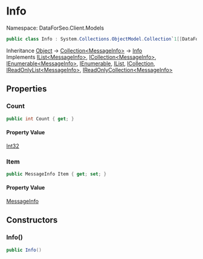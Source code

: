 # Info

Namespace: DataForSeo.Client.Models

```csharp
public class Info : System.Collections.ObjectModel.Collection`1[[DataForSeo.Client.Models.MessageInfo, DataForSeo.Client, Version=1.0.30.0, Culture=neutral, PublicKeyToken=null]], System.Collections.Generic.IList`1[[DataForSeo.Client.Models.MessageInfo, DataForSeo.Client, Version=1.0.30.0, Culture=neutral, PublicKeyToken=null]], System.Collections.Generic.ICollection`1[[DataForSeo.Client.Models.MessageInfo, DataForSeo.Client, Version=1.0.30.0, Culture=neutral, PublicKeyToken=null]], System.Collections.Generic.IEnumerable`1[[DataForSeo.Client.Models.MessageInfo, DataForSeo.Client, Version=1.0.30.0, Culture=neutral, PublicKeyToken=null]], System.Collections.IEnumerable, System.Collections.IList, System.Collections.ICollection, System.Collections.Generic.IReadOnlyList`1[[DataForSeo.Client.Models.MessageInfo, DataForSeo.Client, Version=1.0.30.0, Culture=neutral, PublicKeyToken=null]], System.Collections.Generic.IReadOnlyCollection`1[[DataForSeo.Client.Models.MessageInfo, DataForSeo.Client, Version=1.0.30.0, Culture=neutral, PublicKeyToken=null]]
```

Inheritance [Object](https://docs.microsoft.com/en-us/dotnet/api/Object) → [Collection&lt;MessageInfo&gt;](./MessageInfo.md) → [Info](./Info.md)<br>
Implements [IList&lt;MessageInfo&gt;](./MessageInfo.md), [ICollection&lt;MessageInfo&gt;](./MessageInfo.md), [IEnumerable&lt;MessageInfo&gt;](./MessageInfo.md), [IEnumerable](https://docs.microsoft.com/en-us/dotnet/api/IEnumerable), [IList](https://docs.microsoft.com/en-us/dotnet/api/IList), [ICollection](https://docs.microsoft.com/en-us/dotnet/api/ICollection), [IReadOnlyList&lt;MessageInfo&gt;](./MessageInfo.md), [IReadOnlyCollection&lt;MessageInfo&gt;](./MessageInfo.md)

## Properties

### **Count**

```csharp
public int Count { get; }
```

#### Property Value

[Int32](https://docs.microsoft.com/en-us/dotnet/api/Int32)<br>

### **Item**

```csharp
public MessageInfo Item { get; set; }
```

#### Property Value

[MessageInfo](./MessageInfo.md)<br>

## Constructors

### **Info()**

```csharp
public Info()
```
